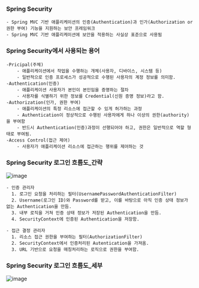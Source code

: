 ### Spring Security
    - Spring MVC 기반 애플리케이션의 인증(Authentication)과 인가(Authorization or 권한 부여) 기능을 지원하는 보안 프레임워크
    - Spring MVC 기반 애플리케이션에 보안을 적용하는 사실상 표준으로 사용됨

### Spring Security에서 사용되는 용어
    -Pricipal(주체)
        - 애플리케이션에서 작업을 수행하는 개체(사용자, 디바이스, 시스템 등)
        - 일반적으로 인증 프로세스가 성공적으로 수행된 사용자의 계정 정보를 의미함.
    -Authentication(인증)
        - 애플리케이션 사용자가 본인이 본인임을 증명하는 절차
        - 사용자를 식별하기 위한 정보를 Credential(신원 증명 정보)라고 함.
    -Authorization(인가, 권한 부여)
        - 애플리케이션의 특정 리소스에 접근할 수 있게 허가하는 과정
        - Authentication이 정상적으로 수행된 사용자에게 하나 이상의 권한(authority)을 부여함
        - 반드시 Authentication(인증)과정이 선행되어야 하고, 권한은 일반적으로 역할 형태로 부여됨.
    -Access Control(접근 제어)
        - 사용자가 애플리케이션 리소스에 접근하는 행위를 제어하는 것

### Spring Security 로그인 흐름도_간략
![image](https://github.com/hso8706/TIL-SAF/assets/103169947/170b8c18-7925-4d77-a3ff-94f081a22d68)

    - 인증 관리자
      1. 로그인 요청을 처리하는 필터(UsernamePasswordAuthenticationFilter)
      2. Username(로그인 ID)와 Password를 받고, 이를 바탕으로 아직 인증 상태 정보가 없는 Authentication을 만듬.
      3. 내부 로직을 거쳐 인증 상태 정보가 저장된 Authentication을 만듬.
      4. SecurityContext에 인증된 Authentication을 저장함.

    - 접근 결정 관리자
      1. 리소스 접근 권한을 부여하는 필터(AuthorizationFilter)
      2. SecurityContext에서 인증처리된 Autentication을 가져옴.
      3. URL 기반으로 요청을 매칭처리하는 로직으로 권한을 부여함.

### Spring Security 로그인 흐름도_세부
![image](https://github.com/hso8706/TIL-SAF/assets/103169947/8f6d4dd5-e6dd-4452-8074-95861bfa6527)